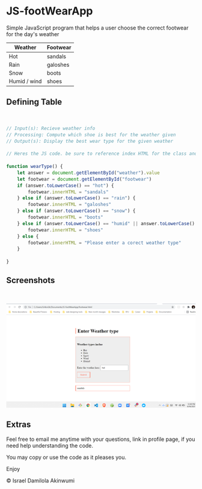 # JS-footWearApp
<p>
Simple JavaScript program that helps a user choose the correct footwear for the day's weather <br>

| Weather | Footwear |
| ------------- | ------------- |
| Hot  | sandals  |
| Rain  | galoshes |
| Snow  | boots  |
| Humid / wind  | shoes |
</p>

## Defining Table

<br>

```javascript
// Input(s): Recieve weather info
// Processing: Compute which shoe is best for the weather given
// Output(s): Display the best wear type for the given weather

// Heres the JS code. be sure to reference index HTML for the class and Id declarations

function wearType() {
    let answer = document.getElementById("weather").value
    let footwear = document.getElementById("footwear")
    if (answer.toLowerCase() == "hot") {
        footwear.innerHTML = "sandals"
    } else if (answer.toLowerCase() == "rain") {
        footwear.innerHTML = "galoshes"
    } else if (answer.toLowerCase() == "snow") {
        footwear.innerHTML = "boots"
    } else if (answer.toLowerCase() == "humid" || answer.toLowerCase() == "wind") {
        footwear.innerHTML = "shoes"
    } else {
        footwear.innerHTML = "Please enter a corect weather type"
    }

}
```


## Screenshots

<br>

![App Screenshot](preview.png)


  

  
## Extras

Feel free to email me anytime with your questions, link in profile page, if you need help understanding the code. 

You may copy or use the code as it pleases you.

Enjoy

&copy; Israel Damilola Akinwumi
  
